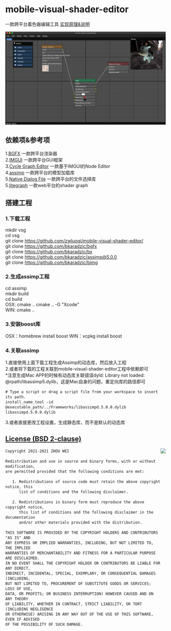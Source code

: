 # mobile-visual-shader-editor
一款跨平台着色器编辑工具
<a href="https://github.com/zwluoqi/mobile-visual-shader-editor/wiki/Visual-Shader">实现原理&说明</a></br>

![Visual Shader PBR](https://github.com/zwluoqi/mobile-visual-shader-editor/blob/main/images/visual-shader-graph.png)




## 依赖项&参考项
1.<a href="https://github.com/bkaradzic/bgfx">BGFX</a> 一款跨平台渲染器</br>
2.<a href="https://github.com/ocornut/imgui">IMGUI</a> 一款跨平台GUI框架</br>
3.<a href="https://github.com/jlwitthuhn/cycles-shader-editor-imgui">Cycle Graph Editor</a> 一款基于IMGUI的Node Editor</br>
4.<a href="https://github.com/assimp/assimp">assimp</a> 一款跨平台的模型加载库</br>
5.<a href="https://github.com/btzy/nativefiledialog-extended">Native Dialog File</a> 一款跨平台的文件选择库</br>
5.<a href="https://github.com/jagenjo/litegraph.js">litegraph</a> 一款web平台的shader graph</br>

## 搭建工程
### 1.下载工程
mkdir vsg</br>
cd vsg</br>
git clone https://github.com/zwluoqi/mobile-visual-shader-editor/</br>
git clone https://github.com/bkaradzic/bgfx</br>
git clone https://github.com/bkaradzic/bx</br>
git clone https://github.com/bkaradzic/assimp@5.0.0</br>
git clone https://github.com/bkaradzic/bimg</br>

### 2.生成assimp工程
cd assimp</br>
mkdir build</br>
cd build</br>
OSX: cmake .. cmake .. -G "Xcode"</br>
WIN: cmake ..</br>

### 3.安装boost库
OSX：homebrew install boost
WIN：vcpkg install boost

### 4.关联assimp
1.直接使用上面下载工程生成Assimp的动态库，然后放入工程</br>
2.或者将下载的工程关联到mobile-visual-shader-editor工程中依赖即可</br>
*注意生成Mac APP的时候有动态库关联错误dyld: Library not loaded: @rpath/libassimp5.dylib，这是Mac自身的问题，重定向库的路径即可
```
# Type a script or drag a script file from your workspace to insert its path.
install_name_tool -id @executable_path/../Frameworks/libassimpd.5.0.0.dylib libassimpd.5.0.0.dylib
```
3.或者直接更改工程设置，生成静态库，而不是默认的动态库</br>


[License (BSD 2-clause)](https://zwluoqi.github.io/mobile-visual-shader-editor/license.html)
-----------------------------------------------------------------------
<a href="http://opensource.org/licenses/BSD-2-Clause" target="_blank">
<img align="right" src="http://opensource.org/trademarks/opensource/OSI-Approved-License-100x137.png">
</a>

	Copyright 2021-2021 ZHOU WEI
	
	Redistribution and use in source and binary forms, with or without modification,
	are permitted provided that the following conditions are met:
	
	   1. Redistributions of source code must retain the above copyright notice, this
	      list of conditions and the following disclaimer.
	
	   2. Redistributions in binary form must reproduce the above copyright notice,
	      this list of conditions and the following disclaimer in the documentation
	      and/or other materials provided with the distribution.
	
	THIS SOFTWARE IS PROVIDED BY THE COPYRIGHT HOLDERS AND CONTRIBUTORS "AS IS" AND
	ANY EXPRESS OR IMPLIED WARRANTIES, INCLUDING, BUT NOT LIMITED TO, THE IMPLIED
	WARRANTIES OF MERCHANTABILITY AND FITNESS FOR A PARTICULAR PURPOSE ARE DISCLAIMED.
	IN NO EVENT SHALL THE COPYRIGHT HOLDER OR CONTRIBUTORS BE LIABLE FOR ANY DIRECT,
	INDIRECT, INCIDENTAL, SPECIAL, EXEMPLARY, OR CONSEQUENTIAL DAMAGES (INCLUDING,
	BUT NOT LIMITED TO, PROCUREMENT OF SUBSTITUTE GOODS OR SERVICES; LOSS OF USE,
	DATA, OR PROFITS; OR BUSINESS INTERRUPTION) HOWEVER CAUSED AND ON ANY THEORY
	OF LIABILITY, WHETHER IN CONTRACT, STRICT LIABILITY, OR TORT (INCLUDING NEGLIGENCE
	OR OTHERWISE) ARISING IN ANY WAY OUT OF THE USE OF THIS SOFTWARE, EVEN IF ADVISED
	OF THE POSSIBILITY OF SUCH DAMAGE.
